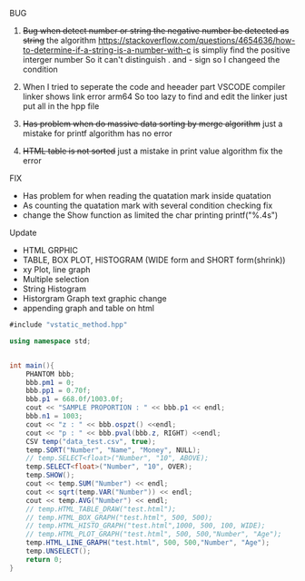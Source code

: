 BUG

1. ~~Bug when detect number or string the negative number be detected as string~~
the algorithm https://stackoverflow.com/questions/4654636/how-to-determine-if-a-string-is-a-number-with-c
is simpliy find the positive interger number
So it can't distinguish . and - sign
so I changeed the condition



2. When I tried to seperate the code and heeader part
    VSCODE compiler linker shows link error arm64 
So too lazy to find and edit the linker just put all in the hpp file

3. ~~Has problem when do massive data sorting by merge algorithm~~
just a mistake for printf 
algorithm has no error

4. ~~HTML table is not sorted~~
just a mistake in print value algorithm fix the error


FIX
- Has problem for when reading the quatation mark inside quatation
- As counting the quatation mark with several condition checking fix 
- change the Show function as limited the char printing printf("%.4s")

Update
- HTML GRPHIC 
- TABLE, BOX PLOT, HISTOGRAM (WIDE form and SHORT form(shrink))
- xy Plot, line graph
- Multiple selection 
- String Histogram
- Historgram Graph text graphic change
- appending graph and table on html
```cs
#include "vstatic_method.hpp"

using namespace std;


int main(){
    PHANTOM bbb;
    bbb.pm1 = 0;
    bbb.pp1 = 0.70f;
    bbb.p1 = 668.0f/1003.0f;
    cout << "SAMPLE PROPORTION : " << bbb.p1 << endl;
    bbb.n1 = 1003;
    cout << "z : " << bbb.ospzt() <<endl;
    cout << "p : " << bbb.pval(bbb.z, RIGHT) <<endl;
    CSV temp("data_test.csv", true);
    temp.SORT("Number", "Name", "Money", NULL);
    // temp.SELECT<float>("Number", "10", ABOVE);
    temp.SELECT<float>("Number", "10", OVER);
    temp.SHOW();
    cout << temp.SUM("Number") << endl;
    cout << sqrt(temp.VAR("Number")) << endl;
    cout << temp.AVG("Number") << endl;
    // temp.HTML_TABLE_DRAW("test.html");
    // temp.HTML_BOX_GRAPH("test.html", 500, 500);
    // temp.HTML_HISTO_GRAPH("test.html",1000, 500, 100, WIDE);
    // temp.HTML_PLOT_GRAPH("test.html", 500, 500,"Number", "Age");
    temp.HTML_LINE_GRAPH("test.html", 500, 500,"Number", "Age");
    temp.UNSELECT();
    return 0;
}
```
